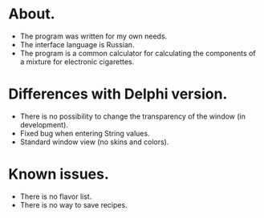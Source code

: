 # About.
- The program was written for my own needs.
- The interface language is Russian.
- The program is a common calculator for calculating the components of a mixture for electronic cigarettes.

# Differences with Delphi version.
 - There is no possibility to change the transparency of the window (in development).
 - Fixed bug when entering String values.
 - Standard window view (no skins and colors).

# Known issues.
- There is no flavor list.
- There is no way to save recipes.
